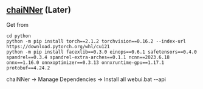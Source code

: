 ## [chaiNNer](https://chainner.app/) (Later)

Get from 

```
cd python
python -m pip install torch==2.1.2 torchvision==0.16.2 --index-url https://download.pytorch.org/whl/cu121
python -m pip install facexlib==0.3.0 einops==0.6.1 safetensors==0.4.0 spandrel==0.3.4 spandrel-extra-arches==0.1.1 ncnn==2023.6.18 onnx==1.16.0 onnxoptimizer==0.3.13 onnxruntime-gpu==1.17.1 protobuf==4.24.2
```

chaiNNer → Manage Dependencies → Install all
webui.bat --api

[^1]: [chaiNNer does not respect system proxy settings](https://github.com/chaiNNer-org/chaiNNer/issues/3043)
